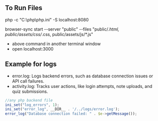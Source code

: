 ## To Run Files

php -c "C:\php\php.ini" -S localhost:8080

browser-sync start --server "public" --files "public/*.html, public/assets/css/*.css, public/assets/js/*.js"
- above command in another terminal window
- open localhost:3000

## Example for logs 
- error.log: Logs backend errors, such as database connection issues or API call failures.
- activity.log: Tracks user actions, like login attempts, note uploads, and quiz submissions.
```javascript
//any php backend file
ini_set("log_errors", 1);
ini_set("error_log", __DIR__ . '/../logs/error.log');
error_log("Database connection failed: " . $e->getMessage());
```